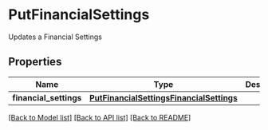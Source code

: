 # PutFinancialSettings

Updates a Financial Settings
## Properties
Name | Type | Description | Notes
------------ | ------------- | ------------- | -------------
**financial_settings** | [**PutFinancialSettingsFinancialSettings**](PutFinancialSettingsFinancialSettings.md) |  | [optional] 

[[Back to Model list]](../README.md#documentation-for-models) [[Back to API list]](../README.md#documentation-for-api-endpoints) [[Back to README]](../README.md)


